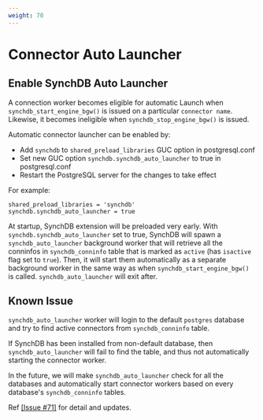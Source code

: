 ```yaml
---
weight: 70
---
```

# Connector Auto Launcher

## **Enable SynchDB Auto Launcher**
A connection worker becomes eligible for automatic Launch when `synchdb_start_engine_bgw()` is issued on a particular `connector name`. Likewise, it becomes ineligible when `synchdb_stop_engine_bgw()` is issued. 

Automatic connector launcher can be enabled by:

* Add `synchdb` to `shared_preload_libraries` GUC option in postgresql.conf
* Set new GUC option `synchdb.synchdb_auto_launcher` to true in postgresql.conf
* Restart the PostgreSQL server for the changes to take effect

For example:
```
shared_preload_libraries = 'synchdb'
synchdb.synchdb_auto_launcher = true
```

At startup, SynchDB extension will be preloaded very early. With `synchdb.synchdb_auto_launcher` set to true, SynchDB will spawn a `synchdb_auto_launcher` background worker that will retrieve all the conninfos in `synchdb_conninfo` table that is marked as `active` (has `isactive` flag set to `true`). Then, it will start them automatically as a separate background worker in the same way as when `synchdb_start_engine_bgw()` is called. `synchdb_auto_launcher` will exit after.

## **Known Issue**
`synchdb_auto_launcher` worker will login to the default `postgres` database and try to find active connectors from `synchdb_conninfo` table. 

If SynchDB has been installed from non-default database, then `synchdb_auto_launcher` will fail to find the table, and thus not automatically starting the connector worker. 

In the future, we will make `synchdb_auto_launcher` check for all the databases and automatically start connector workers based on every database's `synchdb_conninfo` tables.

Ref [[Issue #71]](https://github.com/Hornetlabs/synchdb/issues/71) for detail and updates.